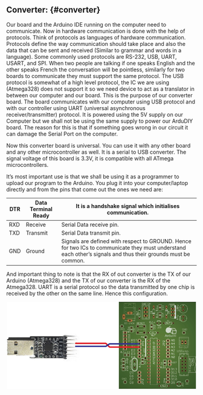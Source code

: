 ## Converter: {#converter}

Our board and the Arduino IDE running on the computer need to communicate. Now in hardware communication is done with the help of protocols. Think of protocols as languages of hardware communication. Protocols define the way communication should take place and also the data that can be sent and received (Similar to grammar and words in a language). Some commonly used protocols are RS-232, USB, UART, USART, and SPI. When two people are talking if one speaks English and the other speaks French the conversation will be pointless, similarly for two boards to communicate they must support the same protocol. The USB protocol is somewhat of a high level protocol, the IC we are using (Atmega328) does not support it so we need device to act as a translator in between our computer and our board. This is the purpose of our converter board. The board communicates with our computer using USB protocol and with our controller using UART (universal asynchronous receiver/transmitter) protocol. It is powered using the 5V supply on our Computer but we shall not be using the same supply to power our ArduDIY board. The reason for this is that if something goes wrong in our circuit it can damage the Serial Port on the computer.

Now this converter board is universal. You can use it with any other board and any other microcontroller as well. It is a serial to USB converter. The signal voltage of this board is 3.3V, it is compatible with all ATmega microcontrollers.

It’s most important use is that we shall be using it as a programmer to upload our program to the Arduino. You plug it into your computer/laptop directly and from the pins that come out the ones we need are:

| DTR | Data Terminal Ready | It is a handshake signal which initialises communication. |
| --- | --- | --- |
| RXD | Receive | Serial Data receive pin. |
| TXD | Transmit | Serial Data transmit pin. |
| GND | Ground | Signals are defined with respect to GROUND. Hence for two ICs to communicate they must understand each other’s signals and thus their grounds must be common. |

And important thing to note is that the RX of out converter is the TX of our Arduino (Atmega328) and the TX of our converter is the RX of the Atmega328\. UART is a serial protocol so the data transmitted by one chip is received by the other on the same line. Hence this configuration.

<p align="center">
  <img src="../assets/picture_47.jpg" width="500" align="center">
</p>
